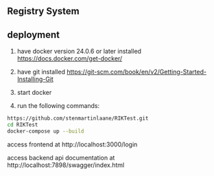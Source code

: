 ## Registry System

## deployment
1. have docker version 24.0.6 or later installed https://docs.docker.com/get-docker/
2. have git installed https://git-scm.com/book/en/v2/Getting-Started-Installing-Git

3. start docker
4. run the following commands:
```bash
https://github.com/stenmartinlaane/RIKTest.git
cd RIKTest
docker-compose up --build
```
access frontend at http://localhost:3000/login

access backend api documentation at http://localhost:7898/swagger/index.html
